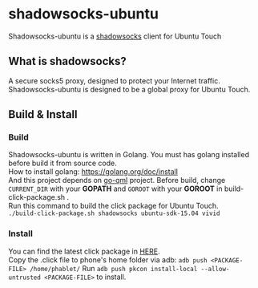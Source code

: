# shadowsocks-ubuntu

Shadowsocks-ubuntu is a [shadowsocks](https://shadowsocks.org) client for Ubuntu Touch

## What is shadowsocks?
A secure socks5 proxy, designed to protect your Internet traffic.  
Shadowsocks-ubuntu is designed to be a global proxy for Ubuntu Touch.

## Build & Install
### Build
Shadowsocks-ubuntu is written in Golang. You must has golang installed before build it from source code.  
How to install golang: https://golang.org/doc/install  
And this project depends on [go-qml](https://github.com/go-qml/qml) project.
Before build, change `CURRENT_DIR` with your **GOPATH** and `GOROOT` with your **GOROOT** in build-click-package.sh .  
Run this command to build the click package for Ubuntu Touch.  
`./build-click-package.sh shadowsocks ubuntu-sdk-15.04 vivid`

### Install
You can find the latest click package in [HERE](https://github.com/dawndiy/shadowsocks-ubuntu/releases).  
Copy the .click file to phone's home folder via adb: `adb push <PACKAGE-FILE> /home/phablet/`
Run `adb push pkcon install-local --allow-untrusted <PACKAGE-FILE>` to install.
